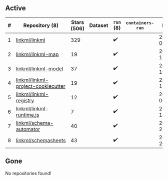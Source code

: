 ## Active
| # | Repository (8) | Stars (506) | Dataset | `run` (8) | `containers-run` | Last Modified |
| --- | --- | --- | --- | --- | --- | --- |
| 1 | [linkml/linkml](https://github.com/linkml/linkml) | 329 |  | :heavy_check_mark: |  | 2024-12-10 00:57:10+00:00 |
| 2 | [linkml/linkml-map](https://github.com/linkml/linkml-map) | 19 |  | :heavy_check_mark: |  | 2024-11-26 18:43:00+00:00 |
| 3 | [linkml/linkml-model](https://github.com/linkml/linkml-model) | 37 |  | :heavy_check_mark: |  | 2024-11-22 19:00:49+00:00 |
| 4 | [linkml/linkml-project-cookiecutter](https://github.com/linkml/linkml-project-cookiecutter) | 19 |  | :heavy_check_mark: |  | 2024-10-25 15:02:38+00:00 |
| 5 | [linkml/linkml-registry](https://github.com/linkml/linkml-registry) | 12 |  | :heavy_check_mark: |  | 2024-02-27 00:23:18+00:00 |
| 6 | [linkml/linkml-runtime.js](https://github.com/linkml/linkml-runtime.js) | 7 |  | :heavy_check_mark: |  | 2023-06-12 18:56:08+00:00 |
| 7 | [linkml/schema-automator](https://github.com/linkml/schema-automator) | 40 |  | :heavy_check_mark: |  | 2024-08-19 22:42:22+00:00 |
| 8 | [linkml/schemasheets](https://github.com/linkml/schemasheets) | 43 |  | :heavy_check_mark: |  | 2024-09-05 20:24:53+00:00 |

## Gone
No repositories found!
